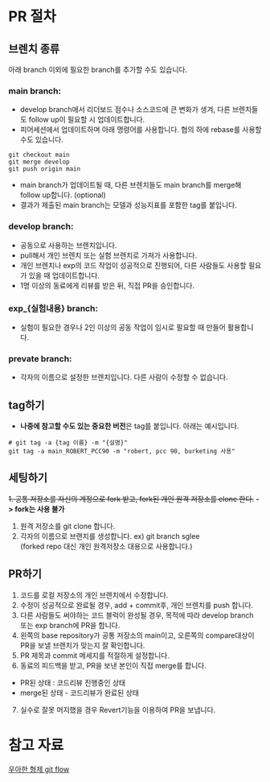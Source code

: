 # PR 절차
## 브렌치 종류
아래 branch 이외에 필요한 branch를 추가할 수도 있습니다.

### main branch:
 - develop branch에서 리더보드 점수나 소스코드에 큰 변화가 생겨, 다른 브렌치들도 follow up이 필요할 시 업데이트합니다.
 - 피어세션에서 업데이트하며 아래 명령어를 사용합니다. 협의 하에 rebase를 사용할 수도 있습니다.
 ```commandLine
 git checkout main
 git merge develop
 git push origin main
 ```
 - main branch가 업데이트될 때, 다른 브렌치들도 main branch를 merge해 follow up합니다. (optional)
 - 결과가 제출된 main branch는 모델과 성능지표를 포함한 tag를 붙입니다.
 
### develop branch:
 - 공동으로 사용하는 브렌치입니다. 
 - pull해서 개인 브렌치 또는 실험 브렌치로 가져가 사용합니다.
 - 개인 브렌치나 exp의 코드 작업이 성공적으로 진행되어, 다른 사람들도 사용할 필요가 있을 때 업데이트합니다. 
 - 1명 이상의 동료에게 리뷰를 받은 뒤, 직접 PR을 승인합니다.

### exp_{실험내용} branch:
- 실험이 필요한 경우나 2인 이상의 공동 작업이 임시로 필요할 때 만들어 활용합니다.

### prevate branch:
- 각자의 이름으로 설정한 브렌치입니다. 다른 사람이 수정할 수 없습니다.

## tag하기
- **나중에 참고할 수도 있는 중요한 버전**은 tag를 붙입니다.
아래는 예시입니다.
```commandLine
# git tag -a {tag 이름} -m "{설명}"
git tag -a main_ROBERT_PCC90 -m "robert, pcc 90, burketing 사용"
```

## 세팅하기
~~1. 공통 저장소를 자신의 계정으로 fork 받고, fork된 개인 원격 저장소를 clone 한다.~~ **-> fork는 사용 불가**
1. 원격 저장소를 git clone 합니다.
2. 각자의 이름으로 브랜치를 생성합니다. ex) git branch sglee   
(forked repo 대신 개인 원격저장소 대용으로 사용합니다.)

## PR하기
1. 코드를 로컬 저장소의 개인 브렌치에서 수정합니다.
2. 수정이 성공적으로 완료될 경우, add + commit후, 개인 브렌치를 push 합니다.
3. 다른 사람들도 써야하는 코드 블럭이 완성될 경우, 목적에 따라 develop branch 또는 exp branch에 PR을 합니다.
4. 왼쪽의 base repository가 공통 저장소의 main이고, 오른쪽의 compare대상이 PR을 보낼 브랜치가 맞는지 잘 확인합니다.
5. PR 제목과 commit 메세지를 적절하게 설정합니다.
6. 동료의 피드백을 받고, PR을 보낸 본인이 직접 merge를 합니다.
  - PR된 상태 : 코드리뷰 진행중인 상태
  - merge된 상태 - 코드리뷰가 완료된 상태
7. 실수로 잘못 머지했을 경우 Revert기능을 이용하여 PR을 보냅니다.

# 참고 자료
[우아한 형제 git flow](https://techblog.woowahan.com/2553/)
